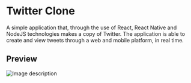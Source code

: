 # Twitter Clone
 A simple application that, through the use of React, React Native and NodeJS technologies makes a copy of Twitter. The application is able to create and view tweets through a web and mobile platform, in real time.

## Preview

![Image description](https://github.com/douglasbrandao21/twitter-clone/blob/master/screenshots/view-smartphone.jpg)
